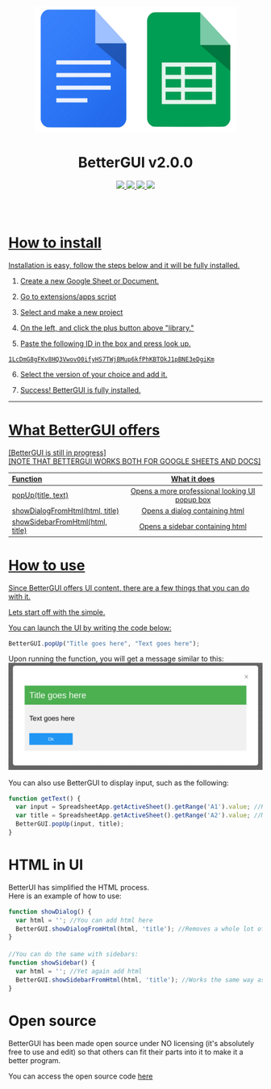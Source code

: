 <p align="center">
  <img src="https://github.com/WillDev12/BetterGUI/blob/main/images/logo.png" width="400px" height="250">
</p>

<h1 align="center">BetterGUI v2.0.0</h1>

<p align="center">
  <a href="https://github.com/WillDev12">
    <img src="https://img.shields.io/github/followers/WillDev12?color=success&label=Follow%20my%20github&logo=github&style=for-the-badge">
  <a href="https://github.com/WillDev12/BetterGUI/network/members">
    <img src="https://img.shields.io/github/forks/WillDev12/BetterGUI?logo=git&style=for-the-badge">
  <a href="https://github.com/WillDev12/BetterGUI/stargazers">
    <img src="https://img.shields.io/github/stars/WillDev12/BetterGUI?logo=git&color=yellow&style=for-the-badge">
  <img src="https://img.shields.io/github/watchers/WillDev12/BetterGUI?logo=git&style=for-the-badge">
</p><br><br>

# How to install

Installation is easy, follow the steps below and it will be fully installed.

1. Create a new Google Sheet or Document.

2. Go to extensions/apps script

3. Select and make a new project

4. On the left, and click the plus button above "library."

5. Paste the following ID in the box and press look up.

```
1LcDmG8gFKv8HQ3VwovO0ifyHS7TWjBMup6kfPhKBTOkJ1pBNE3eDgiKm
```

6. Select the version of your choice and add it.

7. Success! BetterGUI is fully installed.

- - -

# What BetterGUI offers

  [BetterGUI is still in progress]<br>
  [NOTE THAT BETTERGUI WORKS BOTH FOR GOOGLE SHEETS AND DOCS]

| Function    | What it does |
| :---        |    :----:   |
| popUp(title, text)       | Opens a more professional looking UI popup box |
| showDialogFromHtml(html, title)  | Opens a dialog containing html  |
| showSidebarFromHtml(html, title)  | Opens a sidebar containing html  |
    
# How to use

Since BetterGUI offers UI content, there are a few things that you can do with it.

Lets start off with the simple.

You can launch the UI by writing the code below:

``` javascript
BetterGUI.popUp("Title goes here", "Text goes here");
```

Upon running the function, you will get a message similar to this:
![alt text](https://github.com/WillDev12/BetterGUI/blob/2ca56518af71920e8b7cbcabb286863bb5c8f738/images/Screenshot%202023-02-02%201.13.59%20PM.png)

You can also use BetterGUI to display input, such as the following:

``` javascript
function getText() {
  var input = SpreadsheetApp.getActiveSheet().getRange('A1').value; //Retrieves text from cell A1
  var title = SpreadsheetApp.getActiveSheet().getRange('A2').value; //Makes the title the value of A2
  BetterGUI.popUp(input, title);
}
```
# HTML in UI

BetterUI has simplified the HTML process.<br>
Here is an example of how to use:
``` javascript
function showDialog() {
  var html = ''; //You can add html here
  BetterGUI.showDialogFromHtml(html, 'title'); //Removes a whole lot of steps
}

//You can do the same with sidebars:
function showSidebar() {
  var html = ''; //Yet again add html
  BetterGUI.showSidebarFromHtml(html, 'title'); //Works the same way as dialog but with sidebar
}
```

# Open source

BetterGUI has been made open source under NO licensing (it's absolutely free to use and edit) so that others can fit their parts into it to make it a better program.

You can access the open source code [here](https://github.com/WillDev12/BetterGUI/blob/main/src/library.gs)

